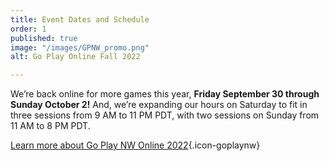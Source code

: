 ```yaml
---
title: Event Dates and Schedule
order: 1
published: true
image: "/images/GPNW_promo.png"
alt: Go Play Online Fall 2022

---
```

We’re back online for more games this year, **Friday September 30 through Sunday October 2!** And, we’re expanding our hours on Saturday to fit in three sessions from 9 AM to 11 PM PDT, with two sessions on Sunday from 11 AM to 8 PM PDT.

[Learn more about Go Play NW Online 2022](/blog/2022-08-20/){.icon-goplaynw}
